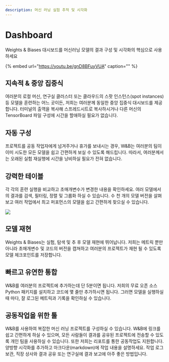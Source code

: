 ```yaml
---
description: 머신 러닝 실험 추적 및 시각화
---
```


# Dashboard

Weights & Biases 대시보드를 머신러닝 모델의 결과 구성 및 시각화의 핵심으로 사용하세요

{% embed url="https://youtu.be/gnD8BFuyVUA" caption="" %}

##  **지속적 & 중앙 집중식**

여러분의 로컬 머신, 연구실 클러스터 또는 클라우드의 스팟 인스턴스\(spot instances\) 등 모델을 훈련하는 어느 곳이든, 저희는 여러분께 동일한 중앙 집중식 대시보드를 제공합니다. 터미널의 출역을 복사해 스프레드시트로 복사하시거나 다른 머신의 TensorBoard 파일 구성에 시간을 할애하실 필요가 없습니다.

##  **자동 구성**

프로젝트를 공동 작업자에게 넘겨주거나 휴가를 보내시는 경우, W&B는 여러분의 팀이 이미 시도한 모든 모델을 쉽고 간편하게 보실 수 있도록 해드립니다. 따라서, 여러분께서는 오래된 실험 재실행에 시간을 낭비하실 필요가 전혀 없습니다.

##  **강력한 테이블**

 각 각의 훈련 실행을 비교하고 초매개변수가 변경한 내용을 확인하세요. 여러 모델에서의 결과를 검색, 필터링, 정렬 및 그룹화 하실 수 있습니다. 수 천 개의 모델 버전을 살펴보고 여러 작업에서 최고 퍼포먼스의 모델을 쉽고 간편하게 찾으실 수 있습니다.

![](../.gitbook/assets/image%20%2819%29.png)

##  **모델 재현**

Weights & Biases는 실험, 탐색 및 추 후 모델 재현에 뛰어납니다. 저희는 메트릭 뿐만 아니라 초매개변수 및 코드의 버전을 캡쳐하고 여러분의 프로젝트가 재현 될 수 있도록 모델 체크포인트를 저장합니다.

##  **빠르고 유연한 통합**

W&B를 여러분의 프로젝트에 추가하는데 단 5분이면 됩니다. 저희의 무료 오픈 소스 Python 패키지를 설치하고 코드에 몇 줄만 추가하시면 됩니다. 그러면 모델을 실행하실 때 마다, 잘 로그된 메트릭과 기록을 확인하실 수 있습니다.

##  **공동작업을 위한 툴**

W&B를 사용하여 복잡한 머신 러닝 프로젝트를 구성하실 수 있습니다. W&B에 링크를 쉽고 간편하게 하실 수 있으며, 모든 사람들이 결과를 공유된 프로젝트에 전송할 수 있도록 개인 팀을 사용하실 수 있습니다. 또한 저희는 리포트를 통한 공동작업도 지원합니다. 양방향 시각화를 추가하고 마크다운\(markdown\)에 작업 내용을 설명하세요. 작업 로그 보관, 직장 상사와 결과 공유 또는 연구실에 결과 보고에 아주 좋은 방법입니다.

